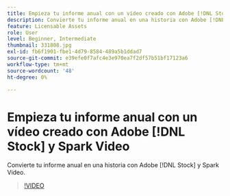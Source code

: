 ```yaml
---
title: Empieza tu informe anual con un vídeo creado con Adobe [!DNL Stock]  y Spark Video
description: Convierte tu informe anual en una historia con Adobe [!DNL Stock]  y Spark Video
feature: Licensable Assets
role: User
level: Beginner, Intermediate
thumbnail: 331808.jpg
exl-id: fb6f1901-fbe1-4d79-8584-489a5b1ddad7
source-git-commit: e39efe0f7afc4e3e970ea7f2df57b51bf17123a6
workflow-type: tm+mt
source-wordcount: '48'
ht-degree: 0%

---
```


# Empieza tu informe anual con un vídeo creado con Adobe [!DNL Stock] y Spark Video

Convierte tu informe anual en una historia con Adobe [!DNL Stock] y Spark Video.

>[!VIDEO](https://video.tv.adobe.com/v/331808?hidetitle=true)

